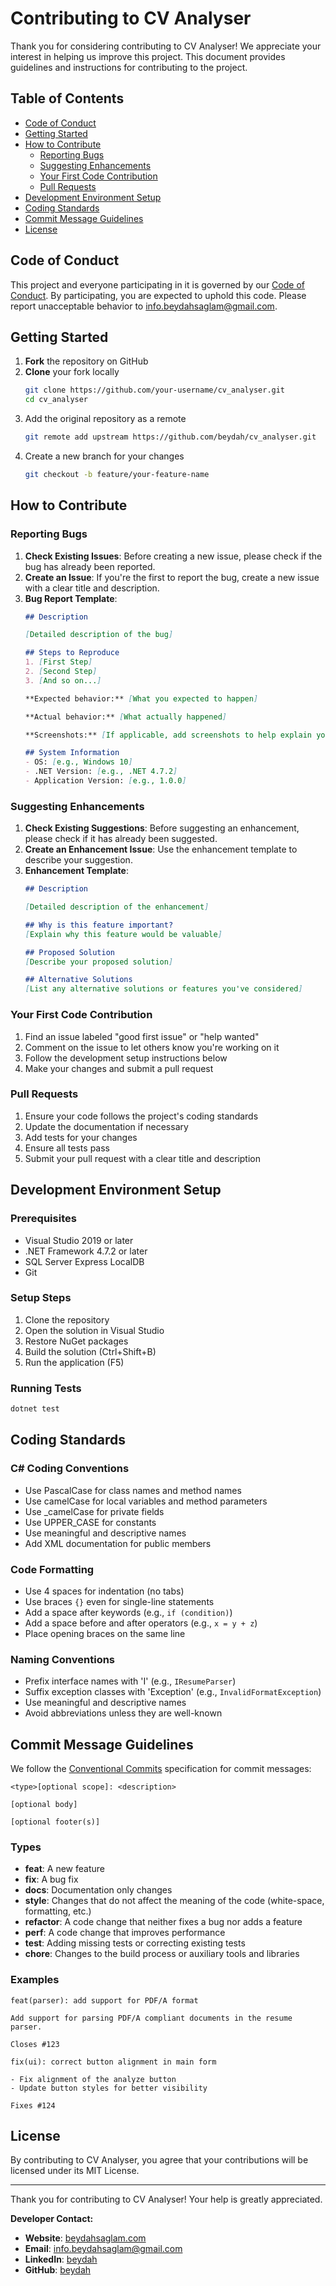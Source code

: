 # Contributing to CV Analyser

Thank you for considering contributing to CV Analyser! We appreciate your interest in helping us improve this project. This document provides guidelines and instructions for contributing to the project.

## Table of Contents

- [Code of Conduct](#code-of-conduct)
- [Getting Started](#getting-started)
- [How to Contribute](#how-to-contribute)
  - [Reporting Bugs](#reporting-bugs)
  - [Suggesting Enhancements](#suggesting-enhancements)
  - [Your First Code Contribution](#your-first-code-contribution)
  - [Pull Requests](#pull-requests)
- [Development Environment Setup](#development-environment-setup)
- [Coding Standards](#coding-standards)
- [Commit Message Guidelines](#commit-message-guidelines)
- [License](#license)

## Code of Conduct

This project and everyone participating in it is governed by our [Code of Conduct](CODE_OF_CONDUCT.md). By participating, you are expected to uphold this code. Please report unacceptable behavior to info.beydahsaglam@gmail.com.

## Getting Started

1. **Fork** the repository on GitHub
2. **Clone** your fork locally
   ```bash
   git clone https://github.com/your-username/cv_analyser.git
   cd cv_analyser
   ```
3. Add the original repository as a remote
   ```bash
   git remote add upstream https://github.com/beydah/cv_analyser.git
   ```
4. Create a new branch for your changes
   ```bash
   git checkout -b feature/your-feature-name
   ```

## How to Contribute

### Reporting Bugs

1. **Check Existing Issues**: Before creating a new issue, please check if the bug has already been reported.
2. **Create an Issue**: If you're the first to report the bug, create a new issue with a clear title and description.
3. **Bug Report Template**:
   ```markdown
   ## Description
   
   [Detailed description of the bug]
   
   ## Steps to Reproduce
   1. [First Step]
   2. [Second Step]
   3. [And so on...]
   
   **Expected behavior:** [What you expected to happen]
   
   **Actual behavior:** [What actually happened]
   
   **Screenshots:** [If applicable, add screenshots to help explain your problem]
   
   ## System Information
   - OS: [e.g., Windows 10]
   - .NET Version: [e.g., .NET 4.7.2]
   - Application Version: [e.g., 1.0.0]
   ```

### Suggesting Enhancements

1. **Check Existing Suggestions**: Before suggesting an enhancement, please check if it has already been suggested.
2. **Create an Enhancement Issue**: Use the enhancement template to describe your suggestion.
3. **Enhancement Template**:
   ```markdown
   ## Description
   
   [Detailed description of the enhancement]
   
   ## Why is this feature important?
   [Explain why this feature would be valuable]
   
   ## Proposed Solution
   [Describe your proposed solution]
   
   ## Alternative Solutions
   [List any alternative solutions or features you've considered]
   ```

### Your First Code Contribution

1. Find an issue labeled "good first issue" or "help wanted"
2. Comment on the issue to let others know you're working on it
3. Follow the development setup instructions below
4. Make your changes and submit a pull request

### Pull Requests

1. Ensure your code follows the project's coding standards
2. Update the documentation if necessary
3. Add tests for your changes
4. Ensure all tests pass
5. Submit your pull request with a clear title and description

## Development Environment Setup

### Prerequisites

- Visual Studio 2019 or later
- .NET Framework 4.7.2 or later
- SQL Server Express LocalDB
- Git

### Setup Steps

1. Clone the repository
2. Open the solution in Visual Studio
3. Restore NuGet packages
4. Build the solution (Ctrl+Shift+B)
5. Run the application (F5)

### Running Tests

```bash
dotnet test
```

## Coding Standards

### C# Coding Conventions

- Use PascalCase for class names and method names
- Use camelCase for local variables and method parameters
- Use _camelCase for private fields
- Use UPPER_CASE for constants
- Use meaningful and descriptive names
- Add XML documentation for public members

### Code Formatting

- Use 4 spaces for indentation (no tabs)
- Use braces `{}` even for single-line statements
- Add a space after keywords (e.g., `if (condition)`)
- Add a space before and after operators (e.g., `x = y + z`)
- Place opening braces on the same line

### Naming Conventions

- Prefix interface names with 'I' (e.g., `IResumeParser`)
- Suffix exception classes with 'Exception' (e.g., `InvalidFormatException`)
- Use meaningful and descriptive names
- Avoid abbreviations unless they are well-known

## Commit Message Guidelines

We follow the [Conventional Commits](https://www.conventionalcommits.org/) specification for commit messages:

```
<type>[optional scope]: <description>

[optional body]

[optional footer(s)]
```

### Types

- **feat**: A new feature
- **fix**: A bug fix
- **docs**: Documentation only changes
- **style**: Changes that do not affect the meaning of the code (white-space, formatting, etc.)
- **refactor**: A code change that neither fixes a bug nor adds a feature
- **perf**: A code change that improves performance
- **test**: Adding missing tests or correcting existing tests
- **chore**: Changes to the build process or auxiliary tools and libraries

### Examples

```
feat(parser): add support for PDF/A format

Add support for parsing PDF/A compliant documents in the resume parser.

Closes #123
```

```
fix(ui): correct button alignment in main form

- Fix alignment of the analyze button
- Update button styles for better visibility

Fixes #124
```

## License

By contributing to CV Analyser, you agree that your contributions will be licensed under its MIT License.

---

Thank you for contributing to CV Analyser! Your help is greatly appreciated.

**Developer Contact:**
- **Website**: [beydahsaglam.com](https://beydahsaglam.com)
- **Email**: [info.beydahsaglam@gmail.com](mailto:info.beydahsaglam@gmail.com)
- **LinkedIn**: [beydah](https://linkedin.com/in/beydah)
- **GitHub**: [beydah](https://github.com/beydah)
